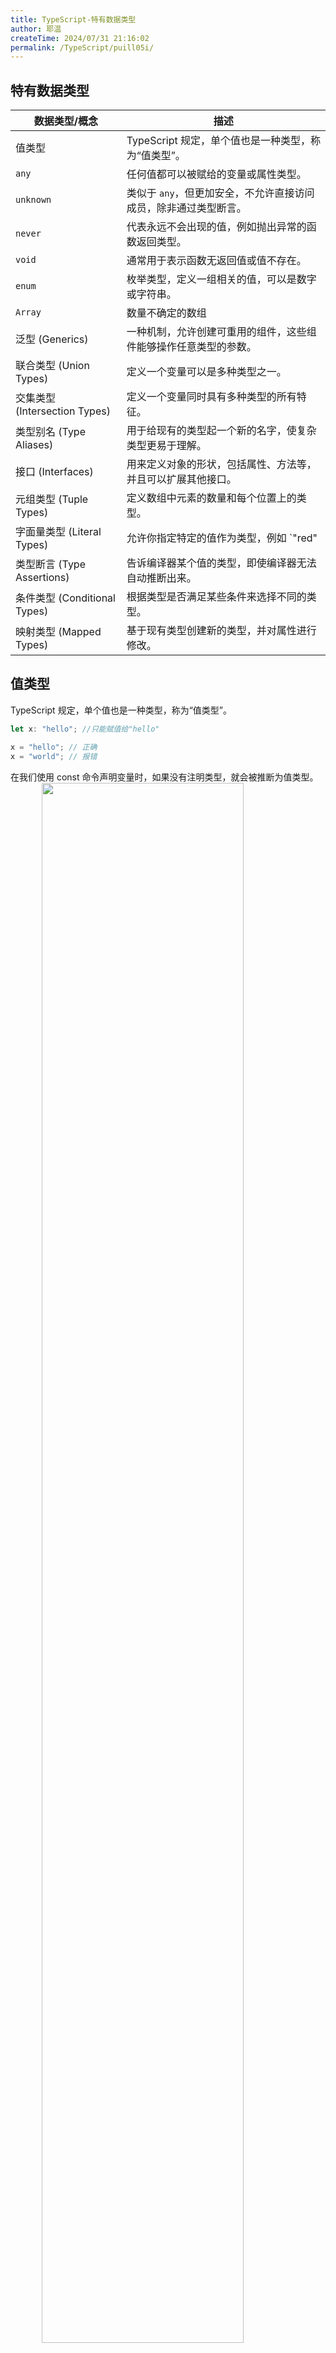 ```yaml
---
title: TypeScript-特有数据类型
author: 耶温
createTime: 2024/07/31 21:16:02
permalink: /TypeScript/puill05i/
---
```


## 特有数据类型

| 数据类型/概念 | 描述 |
| --- | --- |
| 值类型 | TypeScript 规定，单个值也是一种类型，称为“值类型”。 |
| `any` | 任何值都可以被赋给的变量或属性类型。 |
| `unknown` | 类似于 `any`，但更加安全，不允许直接访问成员，除非通过类型断言。 |
| `never` | 代表永远不会出现的值，例如抛出异常的函数返回类型。 |
| `void` | 通常用于表示函数无返回值或值不存在。 |
| `enum` | 枚举类型，定义一组相关的值，可以是数字或字符串。 |
| `Array`| 数量不确定的数组 |
| 泛型 (Generics) | 一种机制，允许创建可重用的组件，这些组件能够操作任意类型的参数。 |
| 联合类型 (Union Types) | 定义一个变量可以是多种类型之一。 |
| 交集类型 (Intersection Types) | 定义一个变量同时具有多种类型的所有特征。 |
| 类型别名 (Type Aliases) | 用于给现有的类型起一个新的名字，使复杂类型更易于理解。 |
| 接口 (Interfaces) | 用来定义对象的形状，包括属性、方法等，并且可以扩展其他接口。 |
| 元组类型 (Tuple Types) | 定义数组中元素的数量和每个位置上的类型。 |
| 字面量类型 (Literal Types) | 允许你指定特定的值作为类型，例如 `"red" | "green" | "blue"`。 |
| 类型断言 (Type Assertions) | 告诉编译器某个值的类型，即使编译器无法自动推断出来。 |
| 条件类型 (Conditional Types) | 根据类型是否满足某些条件来选择不同的类型。 |
| 映射类型 (Mapped Types) | 基于现有类型创建新的类型，并对属性进行修改。 |


## 值类型

TypeScript 规定，单个值也是一种类型，称为“值类型”。

```typescript
let x: "hello"; //只能赋值给"hello"

x = "hello"; // 正确
x = "world"; // 报错
```

在我们使用 const 命令声明变量时，如果没有注明类型，就会被推断为值类型。
<img src="@source/notes/TypeScript/images/image-06.png" style="width:80%;margin:0 10%" />

需要注意的是，使用 const 命令声明 object 变量时，不会推断为值类型。

还有一点如下：

```typescript
const x: 5 = 4 + 1; // 报错

// 可以使用断言解决
const x: 5 = (4 + 1) as 5; // 正确
```

上面示例中，等号左侧的类型是数值5。等号右侧4 + 1的类型，TypeScript 推测为number。由于5是number的子类型，number是5的父类型，父类型不能赋值给子类型，所以报错了。


但是，反过来是可以的，子类型可以赋值给父类型。

```typescript
let x: 5 = 5;
let y: number = 4 + 1;

x = y; // 报错
y = x; // 正确
```

## any类型

any 类型是一种特殊的类型，表示任何类型的值。它允许你在编写代码时忽略类型检查，从而提高代码的灵活性和可维护性。

```typescript
let anyVar: any = 42; // 可以赋值为任意类型的值
anyVar = "Hello, TypeScript!"; // 可以重新赋值为不同类型的值
anyVar = true; // 可以重新赋值为布尔值
```
需要注意的是，不再迫不得已的时候，尽可能不使用any类型。使用过多的 any 类型，会使 TypeScript 变得更加难以理解和维护。我们使用 TypeScript，主要就是使用类型系统来帮助我们避免类型错误，从而提高代码的可靠性和可维护性。如果使用很多 any 去掉了类型检查，还不如直接不用 TypeScript。   

一些使用 any 的场景：

-   迫不得己，需要关闭变量类型检查。
-   适配老 Javascript 项目代码，或者老的 Javascript 插件。


::: tip
在 TypeScript 中，如果推断不出来具体的类型，也会默认该变量的类型为 `any`。
:::

类型污染

在使用 any 类型的变量时，有一点特别需要注意的是，它会污染其他特定类型的变量，使其失去特定的类型。并且还不会提醒报错。如下图：
<img src="@source/notes/TypeScript/images/image-05.png" style="width:80%;margin:0 10%" />

我们把 `any` 类型的 `str` 赋值给 `num`，并没有报错。此时我们打印 `num` 。输出为 字符串`Hello，World！` 。可见此时的 `num` 变量已经变成了字符串类型。但是在下面接着调用数字的 toFixed 方法时。也没有相关错误提示。

但是如果我们运行这段代码，就会报错。如下：
```sh
Hello, World!
num.toFixed(2);
    ^
TypeError: num.toFixed is not a function
```

## unknown类型

为了 解决类型污染的问题，TypeScript 引入了 `unknown` 类型。它和`any`一样表示任何类型的值，但是在使用前需要进行显式断言。直接将`unknown`类型赋值给其他类型变量时，会报错。


```typescript
let unknownVar: unknown = 42; // 可以赋值为任意类型的值
unknownVar = "Hello, TypeScript!"; // 可以重新赋值为不同类型的值
unknownVar = true; // 可以重新赋值为布尔值

// 报错
let num: number = unknownVar; // 不能将类型“unknown”分配给类型“number”。

// 正确 显式断言
let str: string = unknownVar as string; 
// or
// let str: string = <string>unknownVar; 
```

其次， `unknown` 类型的变量， 不能直接调用其方法和属性。

```typescript
let unknownVar: unknown = 42;
unknownVar.toFixed(2); // 报错   “unknownVar”的类型为“未知”。

let obj: unknown = { name :'yuwb'}
obj.name // 报错   “obj”的类型为“未知”
```

还有一点需要注意，`unknown` 类型的变量只能够进行运算符`==`、`===`、`!=`、`!==`、`||`、`&&`、`?`）、取反运算（运算符`!`）、`typeof`运算符和`instanceof`等运算，其他运算都会报错。

```typescript
let unknownVar: unknown = 42;
unknownVar + 10; // 报错   “unknownVar”的类型为“未知”。
unknownVar ++ // 报错   “unknownVar”的类型为“未知”。
unknownVar === 42; // 正确
```

类型缩小

在使用 `unknown` 类型的变量时，我们可以使用类型缩小来限制其类型。让其可以进行方法属性获取和各种运算符等。

```ts
let a: unknown = 1;

if (typeof a === "number") {
  let r = a + 10; // 正确
}

let s: unknown = "hello";

if (typeof s === "string") {
  s.length; // 正确
}
```

## never类型

`never` 类型是一种特殊的类型，表示永远不会出现的值。它通常用于函数返回值，表示函数永远不会返回任何值。

常用场景：

-   ***函数抛出异常***：如果一个函数总是抛出异常而不返回任何值，那么它的返回类型可以被标记为 `never`。
-   ***无限循环***：如果一个函数包含一个无限循环，它也不会返回任何值，因此可以被标记为 `never`。
-   ***类型保护***：在某些情况下，`never` 类型可以用于确保某些代码路径不会被执行。

1. 函数抛出异常
```typescript
function throwError(message: string): never {
    throw new Error(message);
}

function example(value: number | null) {
    if (value === null) {
        throwError("Value cannot be null");
    }
    // 这里 TypeScript 知道 value 是 number 类型
    console.log(value * 2);
}

// example(null); // 会抛出异常
example(5); // 输出: 10
```
2. 无限循环

```typescript
function infiniteLoop(): never {
    while (true) {
        console.log("This will run forever");
    }
}

// infiniteLoop(); // 这个函数会导致无限循环 谨慎使用
```
3. 类型保护

`never` 类型可以用于确保某些代码路径不会被执行。例如，在使用类型保护时，如果所有可能的类型都被处理，剩下的情况可以被标记为 `never`。

```typescript
interface Square {
    kind: "square";
    size: number;
}

interface Circle {
    kind: "circle";
    radius: number;
}

type Shape = Square | Circle;

function getArea(shape: Shape): number {
    switch (shape.kind) {
        case "square":
            return shape.size * shape.size;
        case "circle":
            return Math.PI * shape.radius ** 2;
        default:
            const _exhaustiveCheck: never = shape; // 如果没有覆盖所有情况，这里就是 never 类型
            return _exhaustiveCheck; // 这里不会被执行
    }
}
```

需要注意的时，never类型的一个重要特点是，可以赋值给任意其他类型。

```typescript
function f(): never {
  throw new Error("Error");
}

let v1: number = f(); // 不报错
let v2: string = f(); // 不报错
let v3: boolean = f(); // 不报错
```

因为在typescript中，never类型是所有类型的子类型，所以可以赋值给任何类型。我们把never类型叫做底层类型。同理还有顶层类型 any 和 unknown。

## void 类型

在 TypeScript 中，void 是一种特殊的类型，表示没有任何类型。它通常用于函数的返回类型，表示该函数不返回任何值。使用 void 可以清楚地表明函数的意图，即该函数执行某些操作但不返回结果。

***应用场景***
-   ***函数返回类型***: 当一个函数不返回任何值时，可以将其返回类型指定为 void。
-   ***事件处理***: 在处理事件时，通常不需要返回值，因此可以使用 void。

```typescript
function logMessage(message: string): void {
    console.log(message);
}

logMessage("Hello, TypeScript!"); // 输出: Hello, TypeScript!
```
```typescript
document.getElementById("myButton")?.addEventListener("click", function(): void {
    console.log("Button clicked!");
});
```

## Array 类型

Array 数组是一个可以存储多个相同类型的值的集合。你可以使用 Array 类型或简写的 [] 语法来定义数组。数组的成员数量是可以动态变化的。

***定义数组***

```typescript
// 使用 Array 类型
let numbers: Array<number> = [1, 2, 3];

// 使用 [] 语法
let names: string[] = ["Alice", "Bob", "Charlie"];

// 数组有多种类型
let mixed: (number | string)[] = [1, "two", 3];
let mixed2: Array<number | string> = [1, "two", 3];
```
***动态成员***
数组数量可以动态变化，TypeScript 不会对数组边界进行检查，越界访问数组并不会报错。

***类型读取***

***类型推断***

***只读数组***


***多位数组***





## 联合类型

在 TypeScript 中，联合类型（Union Types）允许将多个类型组合在一起，使得一个变量可以是其中的任意一个类型。可以使用竖线 | 来定义联合类型。

1. 基本联合类型

```typescript
let value: string | number;

value = "Hello"; // 合法
console.log(value); // 输出: Hello

value = 42; // 合法
console.log(value); // 输出: 42

// value = true; // 不合法，Type 'boolean' is not assignable to type 'string | number'.
```

2. 函数参数

```typescript
function printId(id: number | string) {
    console.log("Your ID is: " + id);
}

printId(101); // 输出: Your ID is: 101
printId("202"); // 输出: Your ID is: 202
```

3. 处理联合类型

当我们使用联合类型时，TypeScript 可能无法确定具体的类型，因此我们需要使用类型保护（Type Guards）来处理不同的类型。

```typescript
function printId(id: number | string) {
    if (typeof id === "string") {
        console.log("Your ID is a string: " + id);
    } else {
        console.log("Your ID is a number: " + id);
    }
}

printId(101); // 输出: Your ID is a number: 101
printId("202"); // 输出: Your ID is a string: 202
```

## 交叉类型

TypeScript 的交叉类型（Intersection Types）允许我们将多个类型合并为一个类型。这种类型的主要用途是组合多个类型的属性，使得新类型同时具有所有组合类型的特性。

***注意事项***：

-   交叉类型只能用于对象类型，不能用于基础类型。
-   交叉类型的属性不能有同名的属性，除非它们的类型相同，否则会导致类型冲突。

***应用场景***：

-   合并多个接口。当需要一个对象同时符合多个接口时，可以使用交叉类型。

示例：

```typescript
// 定义两个接口
interface Person {
    name: string;
    age: number;
}

interface Address {
    street: string;
    city: string;
}

// 使用交叉类型将两个接口合并
type PersonWithAddress = Person & Address;

// 创建一个符合 PersonWithAddress 类型的对象
const person: PersonWithAddress = {
    name: "Alice",
    age: 30,
    street: "123 Main St",
    city: "Wonderland"
};

console.log(person);
```
 
## 类型别名

在 TypeScript 中，类型别名（Type Alias）是一种为现有类型创建新名称的方式。它可以使代码更具可读性和可维护性，同时也提高了代码的类型安全性。

:::tip
关于类型别名的详细内容可以查看：[Type 命令](/TypeScript/sa54awwt/#type-命令)
:::
